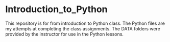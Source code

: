 # Introduction_to_Python
This repository is for from introduction to Python class.  The Python files are my attempts
at completing the class assignments.  The DATA folders were provided by the instructor for
use in the Python lessons.
